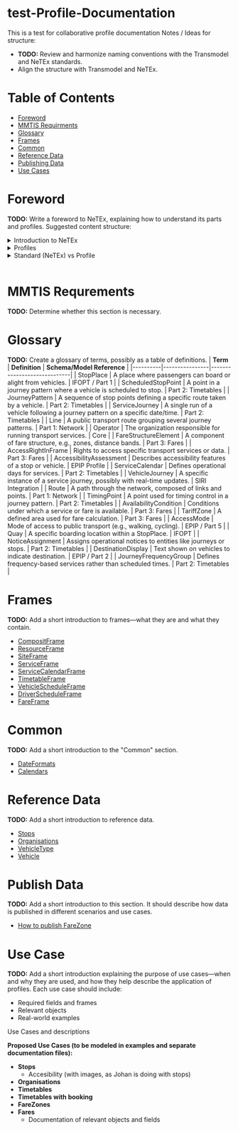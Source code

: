 # test-Profile-Documentation
This is a test for collaborative profile documentation
Notes / Ideas for structure:
- **TODO:** Review and harmonize naming conventions with the Transmodel and NeTEx standards.
- Align the structure with Transmodel and NeTEx.
# Table of Contents
- [Foreword](#foreword)
- [MMTIS Requirments](#mmtis-requrements)
- [Glossary](#glossary)
- [Frames](#frames)
- [Common](#common)
- [Reference Data](#reference-data)
- [Publishing Data](#publish-data)
- [Use Cases](#use-case)
# Foreword
**TODO:** Write a foreword to NeTEx, explaining how to understand its parts and profiles. Suggested content structure:
<details>
<summary>Introduction to NeTEx</summary>

## NeTEx

**NeTEx** (Network Timetable Exchange) is a European CEN standard for exchanging public transport data. It defines a comprehensive and flexible XML-based format for:

- Transport networks (routes, stops, operators)
- Timetables and schedules
- Fare structures
- Accessibility
- Operational data

NeTEx is **modular**, meaning it has different parts (frames) for different types of data. It’s designed to support **national and international data exchange**, especially for **multimodal journey planning** and **passenger information systems**.
	
</details>
<details>
<summary>Profiles</summary>

 ## Profiles

Profiles are subsets or specializations of NeTEx. They define **which parts of NeTEx to use**, and **how to use them**, for specific purposes or use cases. Profiles help ensure **interoperability** and **consistency** across systems and countries.

### 🔹 EPIP – European Passenger Information Profile
- A profile of NeTEx focused on **passenger information**.
- Defines a **minimum set of data** needed for journey planning and real-time information.
- Used in systems like **National Access Points (NAPs)** across Europe.

### 🔹 EPIAP – European Passenger Information Accessibility Profile
- Builds on EPIP, but adds **accessibility data** for persons with reduced mobility.
- Includes data about **stop accessibility**, **vehicle features**, and **boarding/alighting conditions**.
- Supports compliance with **PRM TSI** (Technical Specifications for Interoperability).

	
	
</details>
<details>
<summary>Standard (NeTEx) vs Profile</summary>

	
	
## NeTEx vs Profiles

| **Feature**   | **NeTEx**                                      | **Profiles (EPIP, EPIAP, etc.)**                      |
|---------------|------------------------------------------------|--------------------------------------------------------|
| **Scope**     | Full standard with all data structures         | Subset tailored for specific use cases                |
| **Flexibility** | Very flexible and comprehensive              | Restrictive to ensure interoperability                |
| **Use**       | National/international data exchange           | Harmonized implementation across systems              |
| **Complexity**| High – requires configuration                  | Lower – predefined structure                          |
| **Examples**  | All NeTEx frames                               | EPIP, EPIAP, Nordic Profile, DELFI+                   |

</details>
<br/>

# MMTIS Requrements
**TODO:** Determine whether this section is necessary.
# Glossary
**TODO:** Create a glossary of terms, possibly as a table of definitions.
| **Term** | **Definition** | **Schema/Model Reference** |
|----------|----------------|-----------------------------|
| StopPlace | A place where passengers can board or alight from vehicles. | IFOPT / Part 1 |
| ScheduledStopPoint | A point in a journey pattern where a vehicle is scheduled to stop. | Part 2: Timetables |
| JourneyPattern | A sequence of stop points defining a specific route taken by a vehicle. | Part 2: Timetables |
| ServiceJourney | A single run of a vehicle following a journey pattern on a specific date/time. | Part 2: Timetables |
| Line | A public transport route grouping several journey patterns. | Part 1: Network |
| Operator | The organization responsible for running transport services. | Core |
| FareStructureElement | A component of fare structure, e.g., zones, distance bands. | Part 3: Fares |
| AccessRightInFrame | Rights to access specific transport services or data. | Part 3: Fares |
| AccessibilityAssessment | Describes accessibility features of a stop or vehicle. | EPIP Profile |
| ServiceCalendar | Defines operational days for services. | Part 2: Timetables |
| VehicleJourney | A specific instance of a service journey, possibly with real-time updates. | SIRI Integration |
| Route | A path through the network, composed of links and points. | Part 1: Network |
| TimingPoint | A point used for timing control in a journey pattern. | Part 2: Timetables |
| AvailabilityCondition | Conditions under which a service or fare is available. | Part 3: Fares |
| TariffZone | A defined area used for fare calculation. | Part 3: Fares |
| AccessMode | Mode of access to public transport (e.g., walking, cycling). | EPIP / Part 5 |
| Quay | A specific boarding location within a StopPlace. | IFOPT |
| NoticeAssignment | Assigns operational notices to entities like journeys or stops. | Part 2: Timetables |
| DestinationDisplay | Text shown on vehicles to indicate destination. | EPIP / Part 2 |
| JourneyFrequencyGroup | Defines frequency-based services rather than scheduled times. | Part 2: Timetables |
# Frames
**TODO:** Add a short introduction to frames—what they are and what they contain.
- [CompositFrame](/01-Frames/01-CompositFrame.markdown)
- [ResourceFrame](/01-Frames/02-ResourceFrame.markdown)
- [SiteFrame](/01-Frames/03-SiteFrame.markdown)
- [ServiceFrame](/01-Frames/04-ServiceFrame.markdown)
- [ServiceCalendarFrame](/01-Frames/05-ServiceCalendarFrame.markdown)
- [TimetableFrame](/01-Frames/06-TimetableFrame.markdown)
- [VehicleScheduleFrame](/01-Frames/07-VehicleScheduleFrame.markdown)
- [DriverScheduleFrame](/01-Frames/08-DriverScheduleFrame.markdown)
- [FareFrame](/01-Frames/09-FareFrame.markdown)
# Common
**TODO:** Add a short introduction to the "Common" section.
- [DateFormats](/02-Common/01-DateFormats.markdown)
- [Calendars](/02-Common/02-Calendars.markdown)
# Reference Data
**TODO:** Add a short introduction to reference data.
- [Stops](/03-ReferrenceData/01-Stops.markdown)
- [Organisations](/03-ReferrenceData/02-Organisations.markdown)
- [VehicleType](/03-ReferrenceData/03-VehicleType.markdown)
- [Vehicle](/03-ReferrenceData/04-Vehicle.markdown)
# Publish Data
**TODO:** Add a short introduction to this section. It should describe how data is published in different scenarios and use cases.
- [How to publish FareZone](/04-PublishData/40-PublishFareZone.markdown)
# Use Case
**TODO:** Add a short introduction explaining the purpose of use cases—when and why they are used, and how they help describe the application of profiles.
Each use case should include:
- Required fields and frames
- Relevant objects
- Real-world examples

Use Cases and descriptions


**Proposed Use Cases (to be modeled in examples and separate documentation files):**
- **Stops**
	- Accesibility (with images, as Johan is doing with stops)
- **Organisations**
- **Timetables**
- **Timetables with booking**
- **FareZones**
- **Fares**
	- Documentation of relevant objects and fields 
